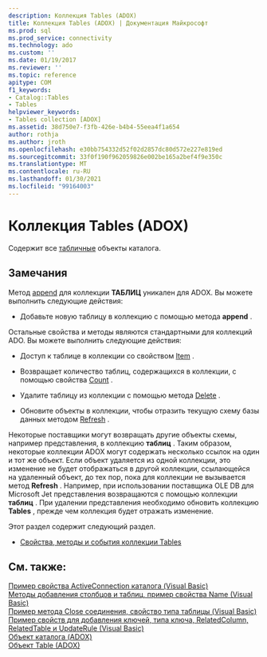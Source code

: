 ```yaml
---
description: Коллекция Tables (ADOX)
title: Коллекция Tables (ADOX) | Документация Майкрософт
ms.prod: sql
ms.prod_service: connectivity
ms.technology: ado
ms.custom: ''
ms.date: 01/19/2017
ms.reviewer: ''
ms.topic: reference
apitype: COM
f1_keywords:
- Catalog::Tables
- Tables
helpviewer_keywords:
- Tables collection [ADOX]
ms.assetid: 38d750e7-f3fb-426e-b4b4-55eea4f1a654
author: rothja
ms.author: jroth
ms.openlocfilehash: e30bb754332d52f02d2857dc80d572e227e819ed
ms.sourcegitcommit: 33f0f190f962059826e002be165a2bef4f9e350c
ms.translationtype: MT
ms.contentlocale: ru-RU
ms.lasthandoff: 01/30/2021
ms.locfileid: "99164003"
---
```

# <a name="tables-collection-adox"></a>Коллекция Tables (ADOX)
Содержит все [табличные](./table-object-adox.md) объекты каталога.  
  
## <a name="remarks"></a>Замечания  
 Метод [append](./append-method-adox-tables.md) для коллекции **ТАБЛИЦ** уникален для ADOX. Вы можете выполнить следующие действия:  
  
-   Добавьте новую таблицу в коллекцию с помощью метода **append** .  
  
 Остальные свойства и методы являются стандартными для коллекций ADO. Вы можете выполнить следующие действия:  
  
-   Доступ к таблице в коллекции со свойством [Item](../ado-api/item-property-ado.md) .  
  
-   Возвращает количество таблиц, содержащихся в коллекции, с помощью свойства [Count](../ado-api/count-property-ado.md) .  
  
-   Удалите таблицу из коллекции с помощью метода [Delete](./delete-method-adox-collections.md) .  
  
-   Обновите объекты в коллекции, чтобы отразить текущую схему базы данных методом [Refresh](../ado-api/refresh-method-ado.md) .  
  
 Некоторые поставщики могут возвращать другие объекты схемы, например представления, в коллекцию **таблиц** . Таким образом, некоторые коллекции ADOX могут содержать несколько ссылок на один и тот же объект. Если объект удаляется из одной коллекции, это изменение не будет отображаться в другой коллекции, ссылающейся на удаленный объект, до тех пор, пока для коллекции не вызывается метод **Refresh** . Например, при использовании поставщика OLE DB для Microsoft Jet представления возвращаются с помощью коллекции **таблиц** . При удалении представления необходимо обновить коллекцию **Tables** , прежде чем коллекция будет отражать изменение.  
  
 Этот раздел содержит следующий раздел.  
  
-   [Свойства, методы и события коллекции Tables](./tables-collection-properties-methods-and-events.md)  
  
## <a name="see-also"></a>См. также:  
 [Пример свойства ActiveConnection каталога (Visual Basic)](./catalog-activeconnection-property-example-vb.md)   
 [Методы добавления столбцов и таблиц, пример свойства Name (Visual Basic)](./columns-and-tables-append-methods-name-property-example-vb.md)   
 [Пример метода Close соединения, свойство типа таблицы (Visual Basic)](./connection-close-method-table-type-property-example-vb.md)   
 [Пример свойств для добавления ключей, типа ключа, RelatedColumn, RelatedTable и UpdateRule (Visual Basic)](./keys-append-method-key-type-relatedcolumn-relatedtable-example-vb.md)   
 [Объект каталога (ADOX)](./catalog-object-adox.md)   
 [Объект Table (ADOX)](./table-object-adox.md)